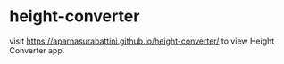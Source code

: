 # height-converter

visit https://aparnasurabattini.github.io/height-converter/ to view Height Converter app.
